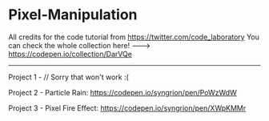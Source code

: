 # Pixel-Manipulation

All credits for the code tutorial from https://twitter.com/code_laboratory
You can check the whole collection here! ---> https://codepen.io/collection/DarVQe

___________________________________________________________________________________________________________________

Project 1 - // Sorry that won't work :(

Project 2 - Particle Rain: https://codepen.io/syngrion/pen/PoWzWdW

Project 3 - Pixel Fire Effect: https://codepen.io/syngrion/pen/XWpKMMr
